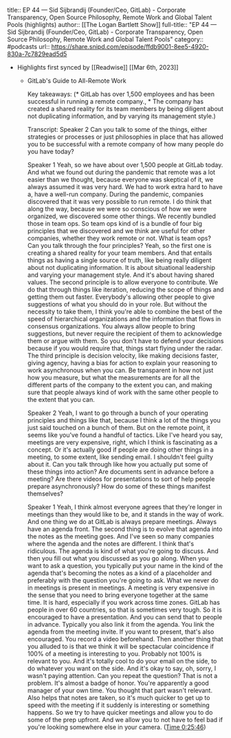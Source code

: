 title:: EP 44 —  Sid Sijbrandij (Founder/Ceo, GitLab) - Corporate Transparency, Open Source Philosophy, Remote Work and Global Talent Pools (highlights)
author:: [[The Logan Bartlett Show]]
full-title:: "EP 44 —  Sid Sijbrandij (Founder/Ceo, GitLab) - Corporate Transparency, Open Source Philosophy, Remote Work and Global Talent Pools"
category:: #podcasts
url:: https://share.snipd.com/episode/ffdb9001-8ee5-4920-830a-7c7829ead5d5

- Highlights first synced by [[Readwise]] [[Mar 6th, 2023]]
	- GitLab's Guide to All-Remote Work
	  
	  Key takeaways:
	  (* GitLab has over 1,500 employees and has been successful in running a remote company., * The company has created a shared reality for its team members by being diligent about not duplicating information, and by varying its management style.)
	  
	  Transcript:
	  Speaker 2
	  Can you talk to some of the things, either strategies or processes or just philosophies in place that has allowed you to be successful with a remote company of how many people do you have today?
	  
	  Speaker 1
	  Yeah, so we have about over 1,500 people at GitLab today. And what we found out during the pandemic that remote was a lot easier than we thought, because everyone was skeptical of it, we always assumed it was very hard. We had to work extra hard to have a, have a well-run company. During the pandemic, companies discovered that it was very possible to run remote. I do think that along the way, because we were so conscious of how we were organized, we discovered some other things. We recently bundled those in team ops. So team ops kind of is a bundle of four big principles that we discovered and we think are useful for other companies, whether they work remote or not. What is team ops? Can you talk through the four principles? Yeah, so the first one is creating a shared reality for your team members. And that entails things as having a single source of truth, like being really diligent about not duplicating information. It is about situational leadership and varying your management style. And it's about having shared values. The second principle is to allow everyone to contribute. We do that through things like iteration, reducing the scope of things and getting them out faster. Everybody's allowing other people to give suggestions of what you should do in your role. But without the necessity to take them, I think you're able to combine the best of the speed of hierarchical organizations and the information that flows in consensus organizations. You always allow people to bring suggestions, but never require the recipient of them to acknowledge them or argue with them. So you don't have to defend your decisions because if you would require that, things start flying under the radar. The third principle is decision velocity, like making decisions faster, giving agency, having a bias for action to explain your reasoning to work asynchronous when you can. Be transparent in how not just how you measure, but what the measurements are for all the different parts of the company to the extent you can, and making sure that people always kind of work with the same other people to the extent that you can.
	  
	  Speaker 2
	  Yeah, I want to go through a bunch of your operating principles and things like that, because I think a lot of the things you just said touched on a bunch of them. But on the remote point, it seems like you've found a handful of tactics. Like I've heard you say, meetings are very expensive, right, which I think is fascinating as a concept. Or it's actually good if people are doing other things in a meeting, to some extent, like sending email. I shouldn't feel guilty about it. Can you talk through like how you actually put some of these things into action? Are documents sent in advance before a meeting? Are there videos for presentations to sort of help people prepare asynchronously? How do some of these things manifest themselves?
	  
	  Speaker 1
	  Yeah, I think almost everyone agrees that they're longer in meetings than they would like to be, and it stands in the way of work. And one thing we do at GitLab is always prepare meetings. Always have an agenda front. The second thing is to evolve that agenda into the notes as the meeting goes. And I've seen so many companies where the agenda and the notes are different. I think that's ridiculous. The agenda is kind of what you're going to discuss. And then you fill out what you discussed as you go along. When you want to ask a question, you typically put your name in the kind of the agenda that's becoming the notes as a kind of a placeholder and preferably with the question you're going to ask. What we never do in meetings is present in meetings. A meeting is very expensive in the sense that you need to bring everyone together at the same time. It is hard, especially if you work across time zones. GitLab has people in over 60 countries, so that is sometimes very tough. So it is encouraged to have a presentation. And you can send that to people in advance. Typically you also link it from the agenda. You link the agenda from the meeting invite. If you want to present, that's also encouraged. You record a video beforehand. Then another thing that you alluded to is that we think it will be spectacular coincidence if 100% of a meeting is interesting to you. Probably not 100% is relevant to you. And it's totally cool to do your email on the side, to do whatever you want on the side. And it's okay to say, oh, sorry, I wasn't paying attention. Can you repeat the question? That is not a problem. It's almost a badge of honor. You're apparently a good manager of your own time. You thought that part wasn't relevant. Also helps that notes are taken, so it's much quicker to get up to speed with the meeting if it suddenly is interesting or something happens. So we try to have quicker meetings and allow you to do some of the prep upfront. And we allow you to not have to feel bad if you're looking somewhere else in your camera. ([Time 0:25:46](https://share.snipd.com/snip/84434cae-a1b2-495f-804c-b5d003f54c33))